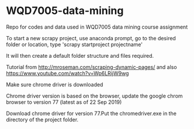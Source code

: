 # WQD7005-data-mining
Repo for codes and data used in WQD7005 data mining course assignment

To start a new scrapy project, use anaconda prompt, go to the desired folder or location, type 'scrapy startproject projectname'

It will then create a default folder structure and files required.

Tutorial from http://mroseman.com/scraping-dynamic-pages/ and also https://www.youtube.com/watch?v=Wp6LRijW9wg

Make sure chrome driver is downloaded

Chrome driver version is based on the browser, update the google chrom browser to version 77 (latest as of 22 Sep 2019)

Download chrome driver for version 77.Put the chromedriver.exe in the directory of the project folder.
